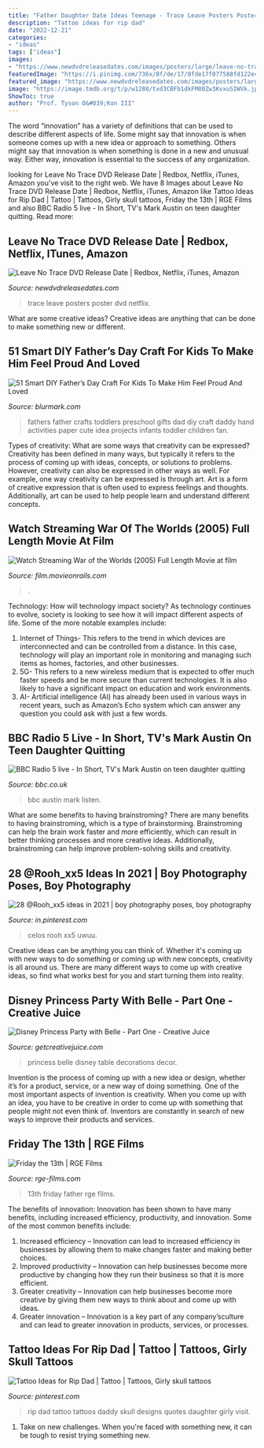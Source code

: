 ```yaml
---
title: "Father Daughter Date Ideas Teenage - Trace Leave Posters Poster Dvd Netflix"
description: "Tattoo ideas for rip dad"
date: "2022-12-21"
categories:
- "ideas"
tags: ["ideas"]
images:
- "https://www.newdvdreleasedates.com/images/posters/large/leave-no-trace-2018-02.jpg"
featuredImage: "https://i.pinimg.com/736x/8f/de/17/8fde17f077588fd122e4a595937b90db.jpg"
featured_image: "https://www.newdvdreleasedates.com/images/posters/large/leave-no-trace-2018-02.jpg"
image: "https://image.tmdb.org/t/p/w1280/txd3CBFb1dkFM80Zw3KvxuSIWVk.jpg"
ShowToc: true
author: "Prof. Tyson O&#039;Kon III"
---
```



The word “innovation” has a variety of definitions that can be used to describe different aspects of life. Some might say that innovation is when someone comes up with a new idea or approach to something. Others might say that innovation is when something is done in a new and unusual way. Either way, innovation is essential to the success of any organization.

	

		
looking for Leave No Trace DVD Release Date | Redbox, Netflix, iTunes, Amazon you've visit to the right web. We have 8 Images about Leave No Trace DVD Release Date | Redbox, Netflix, iTunes, Amazon like Tattoo Ideas for Rip Dad | Tattoo | Tattoos, Girly skull tattoos, Friday the 13th | RGE Films and also BBC Radio 5 live - In Short, TV&#039;s Mark Austin on teen daughter quitting. Read more:
		
    
## Leave No Trace DVD Release Date | Redbox, Netflix, ITunes, Amazon

<img loading=lazy src="https://www.newdvdreleasedates.com/images/posters/large/leave-no-trace-2018-02.jpg" onerror="this.onerror=null;this.src='https://tse2.mm.bing.net/th?id=OIP.IRiUg2D5uLPw4B4wlmhwlAHaJ5&amp;pid=15.1';" alt="Leave No Trace DVD Release Date | Redbox, Netflix, iTunes, Amazon">

_Source: newdvdreleasedates.com_

>trace leave posters poster dvd netflix. 

	

What are some creative ideas?
Creative ideas are anything that can be done to make something new or different.

    
## 51 Smart DIY Father’s Day Craft For Kids To Make Him Feel Proud And Loved

<img loading=lazy src="http://www.blurmark.com/wp-content/uploads/2017/05/Hand-Print-Carft.jpg" onerror="this.onerror=null;this.src='https://tse2.mm.bing.net/th?id=OIP.W95AcllBWffhr83pra4R7wHaJ4&amp;pid=15.1';" alt="51 Smart DIY Father’s Day Craft For Kids To Make Him Feel Proud And Loved">

_Source: blurmark.com_

>fathers father crafts toddlers preschool gifts dad diy craft daddy hand activities paper cute idea projects infants toddler children fan. 

	

Types of creativity: What are some ways that creativity can be expressed?
Creativity has been defined in many ways, but typically it refers to the process of coming up with ideas, concepts, or solutions to problems. However, creativity can also be expressed in other ways as well. For example, one way creativity can be expressed is through art. Art is a form of creative expression that is often used to express feelings and thoughts. Additionally, art can be used to help people learn and understand different concepts.

    
## Watch Streaming War Of The Worlds (2005) Full Length Movie At Film

<img loading=lazy src="https://image.tmdb.org/t/p/w1280/txd3CBFb1dkFM80Zw3KvxuSIWVk.jpg" onerror="this.onerror=null;this.src='https://tse3.mm.bing.net/th?id=OIP.0nhgWJbVe2CApwHD9WuoLAHaKe&amp;pid=15.1';" alt="Watch Streaming War of the Worlds (2005) Full Length Movie at film">

_Source: film.movieonrails.com_

>. 

	

Technology: How will technology impact society?
As technology continues to evolve, society is looking to see how it will impact different aspects of life. Some of the more notable examples include:
1. Internet of Things- This refers to the trend in which devices are interconnected and can be controlled from a distance. In this case, technology will play an important role in monitoring and managing such items as homes, factories, and other businesses. 
2. 5G- This refers to a new wireless medium that is expected to offer much faster speeds and be more secure than current technologies. It is also likely to have a significant impact on education and work environments. 
3. AI- Artificial intelligence (AI) has already been used in various ways in recent years, such as Amazon’s Echo system which can answer any question you could ask with just a few words.

    
## BBC Radio 5 Live - In Short, TV&#039;s Mark Austin On Teen Daughter Quitting

<img loading=lazy src="https://ichef.bbci.co.uk/images/ic/1200x675/p02d7z3x.jpg" onerror="this.onerror=null;this.src='https://tse4.mm.bing.net/th?id=OIP.PTd9doh7lc-PLqNdQSaT_gHaEK&amp;pid=15.1';" alt="BBC Radio 5 live - In Short, TV&#039;s Mark Austin on teen daughter quitting">

_Source: bbc.co.uk_

>bbc austin mark listen. 

	

What are some benefits to having brainstroming?
There are many benefits to having brainstroming, which is a type of brainstorming. Brainstroming can help the brain work faster and more efficiently, which can result in better thinking processes and more creative ideas. Additionally, brainstroming can help improve problem-solving skills and creativity.

    
## 28 @Rooh_xx5 Ideas In 2021 | Boy Photography Poses, Boy Photography

<img loading=lazy src="https://i.pinimg.com/474x/2f/fa/84/2ffa84dde6493d96f2d399d531cd9458.jpg" onerror="this.onerror=null;this.src='https://tse3.mm.bing.net/th?id=OIP.o-M2o7FFHQBc3SC8qNgFIwAAAA&amp;pid=15.1';" alt="28 @Rooh_xx5 ideas in 2021 | boy photography poses, boy photography">

_Source: in.pinterest.com_

>celos rooh xx5 uwuu. 

	

Creative ideas can be anything you can think of. Whether it's coming up with new ways to do something or coming up with new concepts, creativity is all around us. There are many different ways to come up with creative ideas, so find what works best for you and start turning them into reality.

    
## Disney Princess Party With Belle - Part One - Creative Juice

<img loading=lazy src="https://www.getcreativejuice.com/wp-content/uploads/2014/05/Belle-Princess-Party-table-decorations-food-decor-and-favors.jpg" onerror="this.onerror=null;this.src='https://tse2.mm.bing.net/th?id=OIP.x-Nbb2GVrMWG3h7HFIWvoAHaLJ&amp;pid=15.1';" alt="Disney Princess Party with Belle - Part One - Creative Juice">

_Source: getcreativejuice.com_

>princess belle disney table decorations decor. 

	

Invention is the process of coming up with a new idea or design, whether it’s for a product, service, or a new way of doing something. One of the most important aspects of invention is creativity. When you come up with an idea, you have to be creative in order to come up with something that people might not even think of. Inventors are constantly in search of new ways to improve their products and services.

    
## Friday The 13th | RGE Films

<img loading=lazy src="http://dlsrv02.rge-films.com/Shadow/LP-064/Actors/Father/003.jpg" onerror="this.onerror=null;this.src='https://tse2.mm.bing.net/th?id=OIP.ZST9dz72dfI6LW4G0H2CqAHaLG&amp;pid=15.1';" alt="Friday the 13th | RGE Films">

_Source: rge-films.com_

>13th friday father rge films. 

	

The benefits of innovation:
Innovation has been shown to have many benefits, including increased efficiency, productivity, and innovation. Some of the most common benefits include: 
1. Increased efficiency – Innovation can lead to increased efficiency in businesses by allowing them to make changes faster and making better choices. 
2. Improved productivity – Innovation can help businesses become more productive by changing how they run their business so that it is more efficient. 
3. Greater creativity – Innovation can help businesses become more creative by giving them new ways to think about and come up with ideas. 
4. Greater innovation – Innovation is a key part of any company’sculture and can lead to greater innovation in products, services, or processes.

    
## Tattoo Ideas For Rip Dad | Tattoo | Tattoos, Girly Skull Tattoos

<img loading=lazy src="https://i.pinimg.com/736x/8f/de/17/8fde17f077588fd122e4a595937b90db.jpg" onerror="this.onerror=null;this.src='https://tse3.mm.bing.net/th?id=OIP.TQlme8OrtbH1I8wti3hGAQHaJ3&amp;pid=15.1';" alt="Tattoo Ideas for Rip Dad | Tattoo | Tattoos, Girly skull tattoos">

_Source: pinterest.com_

>rip dad tattoo tattoos daddy skull designs quotes daughter girly visit. 

	

1) Take on new challenges. When you're faced with something new, it can be tough to resist trying something new.

